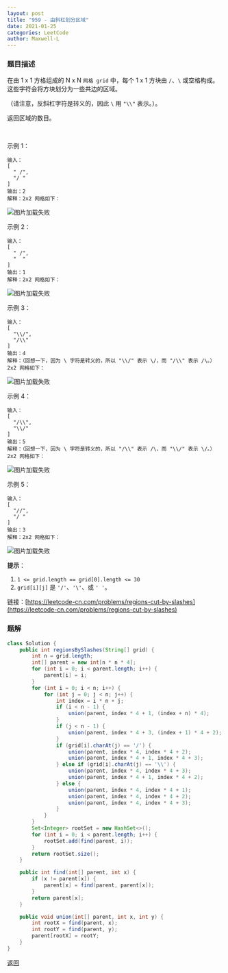 ```yaml
---
layout: post
title: "959 - 由斜杠划分区域"
date: 2021-01-25
categories: LeetCode
author: Maxwell-L
---
```


### **题目描述**
在由 1 x 1 方格组成的 N x N `网格 grid` 中，每个 1 x 1 方块由 `/`、`\` 或空格构成。这些字符会将方块划分为一些共边的区域。

（请注意，反斜杠字符是转义的，因此 `\` 用 `"\\"` 表示。）。

返回区域的数目。

 

示例 1：
```
输入：
[
  " /",
  "/ "
]
输出：2
解释：2x2 网格如下：
```
![图片加载失败](https://maxwell-blog.cn/image/regionsBySlashes1.png)


示例 2：
```
输入：
[
  " /",
  "  "
]
输出：1
解释：2x2 网格如下：
```
![图片加载失败](https://maxwell-blog.cn/image/regionsBySlashes2.png)

示例 3：
```
输入：
[
  "\\/",
  "/\\"
]
输出：4
解释：（回想一下，因为 \ 字符是转义的，所以 "\\/" 表示 \/，而 "/\\" 表示 /\。）
2x2 网格如下：
```
![图片加载失败](https://maxwell-blog.cn/image/regionsBySlashes3.png)

示例 4：
```
输入：
[
  "/\\",
  "\\/"
]
输出：5
解释：（回想一下，因为 \ 字符是转义的，所以 "/\\" 表示 /\，而 "\\/" 表示 \/。）
2x2 网格如下：
```
![图片加载失败](https://maxwell-blog.cn/image/regionsBySlashes4.png)

示例 5：
```
输入：
[
  "//",
  "/ "
]
输出：3
解释：2x2 网格如下：
```
![图片加载失败](https://maxwell-blog.cn/image/regionsBySlashes5.png)
 

**提示**：
1. `1 <= grid.length == grid[0].length <= 30`
2. `grid[i][j]` 是 `'/'`、`'\'`、或 `' '`。


链接：[https://leetcode-cn.com/problems/regions-cut-by-slashes](https://leetcode-cn.com/problems/regions-cut-by-slashes)



### **题解**
``` java
class Solution {
    public int regionsBySlashes(String[] grid) {
        int n = grid.length;
        int[] parent = new int[n * n * 4];
        for (int i = 0; i < parent.length; i++) {
            parent[i] = i;
        }
        for (int i = 0; i < n; i++) {
            for (int j = 0; j < n; j++) {
                int index = i * n + j;
                if (i < n - 1) {
                    union(parent, index * 4 + 1, (index + n) * 4);
                }
                if (j < n - 1) {
                    union(parent, index * 4 + 3, (index + 1) * 4 + 2);
                }
                if (grid[i].charAt(j) == '/') {
                    union(parent, index * 4, index * 4 + 2);
                    union(parent, index * 4 + 1, index * 4 + 3);
                } else if (grid[i].charAt(j) == '\\') {
                    union(parent, index * 4, index * 4 + 3);
                    union(parent, index * 4 + 1, index * 4 + 2);
                } else {
                    union(parent, index * 4, index * 4 + 1);
                    union(parent, index * 4, index * 4 + 2);
                    union(parent, index * 4, index * 4 + 3);
                }
            }
        }
        Set<Integer> rootSet = new HashSet<>();
        for (int i = 0; i < parent.length; i++) {
            rootSet.add(find(parent, i));
        }
        return rootSet.size();
    }

    public int find(int[] parent, int x) {
        if (x != parent[x]) {
            parent[x] = find(parent, parent[x]);
        }
        return parent[x];
    }

    public void union(int[] parent, int x, int y) {
        int rootX = find(parent, x);
        int rootY = find(parent, y);
        parent[rootX] = rootY;
    }
}
```


[返回](https://maxwell-blog.cn/leetcode/2020/10/08/leetcode.html)